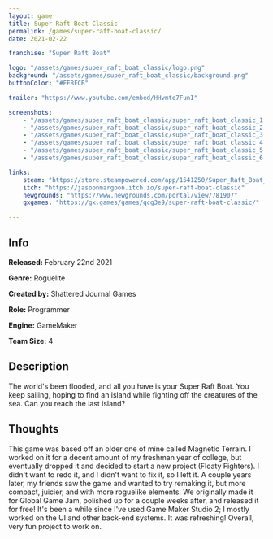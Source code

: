 ```yaml
---
layout: game
title: Super Raft Boat Classic
permalink: /games/super-raft-boat-classic/
date: 2021-02-22

franchise: "Super Raft Boat"

logo: "/assets/games/super_raft_boat_classic/logo.png"
background: "/assets/games/super_raft_boat_classic/background.png"
buttonColor: "#EE8FCB"

trailer: "https://www.youtube.com/embed/HHvmto7FunI"

screenshots:
    - "/assets/games/super_raft_boat_classic/super_raft_boat_classic_1.png"
    - "/assets/games/super_raft_boat_classic/super_raft_boat_classic_2.png"
    - "/assets/games/super_raft_boat_classic/super_raft_boat_classic_3.png"
    - "/assets/games/super_raft_boat_classic/super_raft_boat_classic_4.png"
    - "/assets/games/super_raft_boat_classic/super_raft_boat_classic_5.png"
    - "/assets/games/super_raft_boat_classic/super_raft_boat_classic_6.png"

links:
    steam: "https://store.steampowered.com/app/1541250/Super_Raft_Boat_Classic/"
    itch: "https://jasoonmargoon.itch.io/super-raft-boat-classic"
    newgrounds: "https://www.newgrounds.com/portal/view/781907"
    gxgames: "https://gx.games/games/qcg3e9/super-raft-boat-classic/"

---
```


## Info
  <p><strong>Released:</strong> February 22nd 2021 </p>
  <p><strong>Genre:</strong> Roguelite </p>
  <p><strong>Created by:</strong> Shattered Journal Games </p>
  <p><strong>Role:</strong> Programmer </p>
  <p><strong>Engine:</strong> GameMaker </p>
  <p><strong>Team Size:</strong> 4 </p>

## Description
The world's been flooded, and all you have is your Super Raft Boat. You keep sailing, hoping to find an island while fighting off the creatures of the sea. Can you reach the last island?

## Thoughts
This game was based off an older one of mine called Magnetic Terrain. I worked on it for a decent amount of my freshman year of college, but eventually dropped it and decided to start a new project (Floaty Fighters). I didn't want to redo it, and I didn't want to fix it, so I left it. A couple years later, my friends saw the game and wanted to try remaking it, but more compact, juicier, and with more roguelike elements. We originally made it for Global Game Jam, polished up for a couple weeks after, and released it for free! It's been a while since I've used Game Maker Studio 2; I mostly worked on the UI and other back-end systems. It was refreshing! Overall, very fun project to work on.
